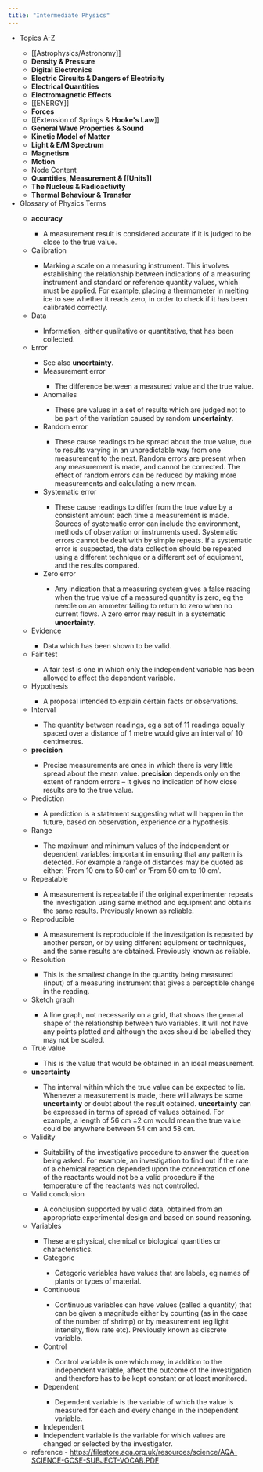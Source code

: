 ```yaml
---
title: "Intermediate Physics"
---
```


- Topics A-Z<span id='J9CxQEUSv'/>
    - [[Astrophysics/Astronomy]]<span id='m_zFg3DZ3'/>
    - **Density & Pressure**<span id='rq1h_C-o4'/>
    - **Digital Electronics**<span id='CN8-z8FoJ'/>
    - **Electric Circuits & Dangers of Electricity**<span id='WTFSMSLdn'/>
    - **Electrical Quantities**<span id='k30GhCgqe'/>
    - **Electromagnetic Effects**<span id='vQI5KgPu7'/>
    - [[ENERGY]]<span id='c9QVUo1Gj'/>
    - **Forces**<span id='H78Jz0Vqz'/>
    - [[Extension of Springs & **Hooke's Law**]]<span id='w1Gw0AKIM'/>
    - **General Wave Properties & Sound**<span id='q3HuVHHWZ'/>
    - **Kinetic Model of Matter**<span id='8jKD8YRCi'/>
    - **Light & E/M Spectrum**<span id='SBFqVJvbl'/>
    - **Magnetism**<span id='W5wkVp2Rl'/>
    - **Motion**<span id='-qRcBgE5S'/>
    - Node Content<span id='Lkb9Vxjl7'/>
    - **Quantities, Measurement & [[Units]]**<span id='hluLhq6fH'/>
    - **The Nucleus & Radioactivity**<span id='TjkK_IhV9'/>
    - **Thermal Behaviour & Transfer**<span id='fTQ2tXdy_'/>
- Glossary of Physics Terms<span id='ztlewqslI'/>
    - **accuracy**<span id='WSvROskHp'/>
        - A measurement result is considered accurate if it is judged to be close to the true value.<span id='jPe-xGU2g'/>
    - Calibration<span id='LtKu9sIU4'/>
        - Marking a scale on a measuring instrument. This involves establishing the relationship between indications of a measuring instrument and standard or reference quantity values, which must be applied. For example, placing a thermometer in melting ice to see whether it reads zero, in order to check if it has been calibrated correctly.<span id='Qx718X5G8'/>
    - Data<span id='WC_ftguz_'/>
        - Information, either qualitative or quantitative, that has been collected.<span id='9US36qZd5'/>
    - Error<span id='tORDLYkYQ'/>
        - See also **uncertainty**.<span id='FwnhcurrY'/>
        - Measurement error<span id='5Eu9wyUia'/>
            - The difference between a measured value and the true value.<span id='kieXI6Z4r'/>
        - Anomalies<span id='xVmOdG4_Z'/>
            - These are values in a set of results which are judged not to be part of the variation caused by random **uncertainty**.<span id='rKMbG9Z7D'/>
        - Random error<span id='ulpP8x5i3'/>
            - These cause readings to be spread about the true value, due to results varying in an unpredictable way from one measurement to the next. Random errors are present when any measurement is made, and cannot be corrected. The effect of random errors can be reduced by making more measurements and calculating a new mean.<span id='xwpSQfwgH'/>
        - Systematic error<span id='9r5xQYxMX'/>
            - These cause readings to differ from the true value by a consistent amount each time a measurement is made. Sources of systematic error can include the environment, methods of observation or instruments used. Systematic errors cannot be dealt with by simple repeats. If a systematic error is suspected, the data collection should be repeated using a different technique or a different set of equipment, and the results compared.<span id='BQ3wvujli'/>
        - Zero error<span id='gRueQubuS'/>
            - Any indication that a measuring system gives a false reading when the true value of a measured quantity is zero, eg the needle on an ammeter failing to return to zero when no current flows. A zero error may result in a systematic **uncertainty**.<span id='PqG-hHf-s'/>
    - Evidence<span id='B6XUIOae4'/>
        - Data which has been shown to be valid.<span id='xmat3Cl13'/>
    - Fair test<span id='9CQrABGkd'/>
        - A fair test is one in which only the independent variable has been allowed to affect the dependent variable.<span id='ySOxXiFYn'/>
    - Hypothesis<span id='7AIcy6fIs'/>
        - A proposal intended to explain certain facts or observations.<span id='WQLPkFlC1'/>
    - Interval<span id='pBnPsZk1c'/>
        - The quantity between readings, eg a set of 11 readings equally spaced over a distance of 1 metre would give an interval of 10 centimetres.<span id='5esVFOZrY'/>
    - **precision**<span id='Kzl_9oEng'/>
        - Precise measurements are ones in which there is very little spread about the mean value. **precision** depends only on the extent of random errors – it gives no indication of how close results are to the true value.<span id='9sQp1QTdY'/>
    - Prediction<span id='-1L3VVtR-'/>
        - A prediction is a statement suggesting what will happen in the future, based on observation, experience or a hypothesis.<span id='La2SO2svS'/>
    - Range<span id='zgL_Iqtu_'/>
        - The maximum and minimum values of the independent or dependent variables; important in ensuring that any pattern is detected. For example a range of distances may be quoted as either: 'From 10 cm to 50 cm' or 'From 50 cm to 10 cm'.<span id='Xnf3ksXIU'/>
    - Repeatable<span id='uL0B7nwjB'/>
        - A measurement is repeatable if the original experimenter repeats the investigation using same method and equipment and obtains the same results. Previously known as reliable.<span id='A0QLMAI9E'/>
    - Reproducible<span id='aKDbLyAGx'/>
        - A measurement is reproducible if the investigation is repeated by another person, or by using different equipment or techniques, and the same results are obtained. Previously known as reliable.<span id='m347IlYZ0'/>
    - Resolution<span id='GSvNJHlbM'/>
        - This is the smallest change in the quantity being measured (input) of a measuring instrument that gives a perceptible change in the reading.<span id='GcOCnDYKr'/>
    - Sketch graph<span id='D-XD_hAEv'/>
        - A line graph, not necessarily on a grid, that shows the general shape of the relationship between two variables. It will not have any points plotted and although the axes should be labelled they may not be scaled.<span id='vvW4YLsc3'/>
    - True value<span id='Lg5_zz16h'/>
        - This is the value that would be obtained in an ideal measurement.<span id='A8efYXCOx'/>
    - **uncertainty**<span id='ROUKYAifI'/>
        - The interval within which the true value can be expected to lie. Whenever a measurement is made, there will always be some **uncertainty** or doubt about the result obtained. **uncertainty** can be expressed in terms of spread of values obtained. For example, a length of 56 cm ±2 cm would mean the true value could be anywhere between 54 cm and 58 cm.<span id='oU9f-H7mC'/>
    - Validity<span id='m1fx5VZu8'/>
        - Suitability of the investigative procedure to answer the question being asked. For example, an investigation to find out if the rate of a chemical reaction depended upon the concentration of one of the reactants would not be a valid procedure if the temperature of the reactants was not controlled.<span id='9OePDF5Pb'/>
    - Valid conclusion<span id='kUa6Bf9yI'/>
        - A conclusion supported by valid data, obtained from an appropriate experimental design and based on sound reasoning.<span id='O5Uwmo5B5'/>
    - Variables<span id='GWw3Y6EtA'/>
        - These are physical, chemical or biological quantities or characteristics.<span id='CVqLO0mOk'/>
        - Categoric<span id='0dVDfb6PT'/>
            - Categoric variables have values that are labels, eg names of plants or types of material.<span id='8y6ByQUp2'/>
        - Continuous<span id='-13vXNjkd'/>
            - Continuous variables can have values (called a quantity) that can be given a magnitude either by counting (as in the case of the number of shrimp) or by measurement (eg light intensity, flow rate etc). Previously known as discrete variable.<span id='QtguaIMSv'/>
        - Control<span id='8wKf_DIXS'/>
            - Control variable is one which may, in addition to the independent variable, affect the outcome of the investigation and therefore has to be kept constant or at least monitored.<span id='hz_tsRdb3'/>
        - Dependent<span id='8TyagoxvL'/>
            - Dependent variable is the variable of which the value is measured for each and every change in the independent variable.<span id='FlF2vCalz'/>
        - Independent<span id='WfJSXBu9N'/>
        - Independent variable is the variable for which values are changed or selected by the investigator.<span id='FI3wDEP1M'/>
    - reference - https://filestore.aqa.org.uk/resources/science/AQA-SCIENCE-GCSE-SUBJECT-VOCAB.PDF<span id='hjXJDWVMA'/>
